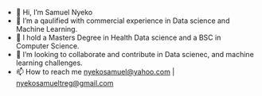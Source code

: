 - 👋 Hi, I’m Samuel Nyeko
- 👀 I’m a qaulified with commercial experience in Data science and Machine Learning.
- 🌱 I hold a Masters Degree in Health Data science and a BSC in Computer Science.
- 💞️ I’m looking to collaborate and contribute in Data scienec, and machine learning challenges.
- 📫 How to reach me nyekosamuel@yahoo.com | nyekosamueltreg@gmail.com

<!---
N-Sam/N-Sam is a ✨ special ✨ repository because its `README.md` (this file) appears on your GitHub profile.
You can click the Preview link to take a look at your changes.
--->

